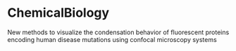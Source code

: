 # ChemicalBiology
New methods to visualize the condensation behavior of fluorescent proteins encoding human disease mutations using confocal microscopy systems
